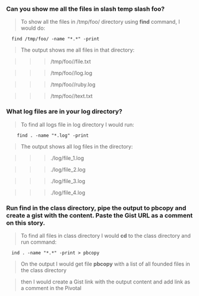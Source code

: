 ### Can you show me all the files in slash temp slash foo?
> To show all the files in /tmp/foo/ directory using **find** command, I would do:

      find /tmp/foo/ -name "*.*" -print
      
> The output shows me all files in that directory: 

>>> /tmp/foo//file.txt

>>> /tmp/foo//log.log

>>> /tmp/foo//ruby.log

>>> /tmp/foo//text.txt

### What log files are in your log directory?
> To find all logs file in log directory I would run:

        find . -name "*.log" -print
        
> The output shows all log files in the directory:

>>> ./log/file_1.log

>>> ./log/file_2.log

>>> ./log/file_3.log

>>> ./log/file_4.log

### Run find in the class directory, pipe the output to pbcopy and create a gist with the content.  Paste the Gist URL as a comment on this story.
> To find all files in class directory I would **cd** to the class directory and run command:

      ind . -name "*.*" -print > pbcopy
      
> On the output I would get file **pbcopy** with a list of all founded files in the class directory

> then I would create a Gist link with the output content and add link as a comment in the Pivotal
